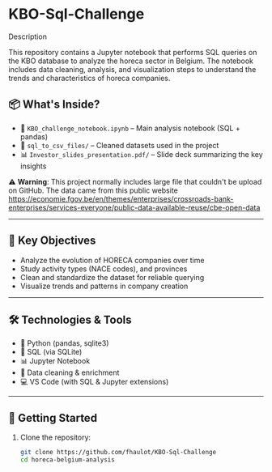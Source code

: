 # KBO-Sql-Challenge

Description

This repository contains a Jupyter notebook that performs SQL queries on the KBO database to analyze the horeca sector in Belgium. The notebook includes data cleaning, analysis, and visualization steps to understand the trends and characteristics of horeca companies.

## 📦 What's Inside?

- 📓 `KBO_challenge_notebook.ipynb` – Main analysis notebook (SQL + pandas)
- 📁 `sql_to_csv_files/` – Cleaned datasets used in the project
- 📊 `Investor_slides_presentation.pdf/` – Slide deck summarizing the key insights

⚠️ **Warning**: This project normally includes large file that couldn't be upload on GitHub. The data came from this public website https://economie.fgov.be/en/themes/enterprises/crossroads-bank-enterprises/services-everyone/public-data-available-reuse/cbe-open-data

---

## 📌 Key Objectives

- Analyze the evolution of HORECA companies over time
- Study activity types (NACE codes), and provinces
- Clean and standardize the dataset for reliable querying
- Visualize trends and patterns in company creation

---

## 🛠 Technologies & Tools

- 🐍 Python (pandas, sqlite3)
- 🧠 SQL (via SQLite)
- 📊 Jupyter Notebook
- 🧹 Data cleaning & enrichment
- 💻 VS Code (with SQL & Jupyter extensions)

---

## 🚀 Getting Started

1. Clone the repository:
   ```bash
   git clone https://github.com/fhaulot/KBO-Sql-Challenge
   cd horeca-belgium-analysis


